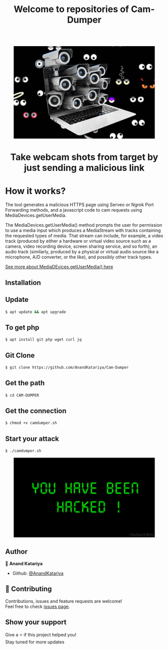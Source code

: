 <h1 align="center">Welcome to repositories of Cam-Dumper </h1></br></br>
<p align='center'>
  <img src="https://raw.githubusercontent.com/AnandKatariya/Cam-Dumper/main/pic/camera.jpg" hight='300' width= '450'/>
</p>

# <p align="center">Take webcam shots from target by just sending a malicious link</p>












# How it works?
<p>The tool generates a malicious HTTPS page using Serveo or Ngrok Port Forwarding methods, and a javascript code to cam requests using MediaDevices.getUserMedia. </p>

<p>The MediaDevices.getUserMedia() method prompts the user for permission to use a media input which produces a MediaStream with tracks containing the requested types of media. That stream can include, for example, a video track (produced by either a hardware or virtual video source such as a camera, video recording device, screen sharing service, and so forth), an audio track (similarly, produced by a physical or virtual audio source like a microphone, A/D converter, or the like), and possibly other track types. </p>

[See more about MediaDEvices.getUserMedia() here](https://developer.mozilla.org/en-US/docs/Web/API/MediaDevices/getUserMedia)

## Installation

## Update
```sh
$ apt update && apt upgrade
```
## To get php 
```sh
$ apt install git php wget curl jq
```

## Git Clone
```sh
$ git clone https://github.com/AnandKatariya/Cam-Dumper
```

## Get the path
```sh
$ cd CAM-DUMPER
```
## Get the connection
```sh
$ chmod +x camdumper.sh
```

## Start your attack
```sh
$ ./camdumper.sh
```
<p align='center'>
  <img src="https://raw.githubusercontent.com/AnandKatariya/Cam-Dumper/main/pic/200w.gif" hight='300' width= '450'/>
</p>

## Author

👤 **Anand Katariya**

* Github: [@AnandKatariya](https://github.com/AnandKatariya)

## 🤝 Contributing

Contributions, issues and feature requests are welcome!<br />Feel free to check [issues page](https://github.com/AnandKatariya/Cam-Dumper/issues).

## Show your support

Give a ⭐️ if this project helped you! <br>
Stay tuned for more updates
